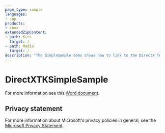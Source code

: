 ```yaml
---
page_type: sample
languages:
- cpp
products:
- xbox
extendedZipContent:
- path: Kits
  target: /
- path: Media
  target: /
description: "The SimpleSample demo shows how to link to the DirectX Tool Kit for DirectX 11 library and demonstrates the use of several components on Xbox One."
---
```


# DirectXTKSimpleSample

For more information see this [Word document](https://github.com/microsoft/Xbox-ATG-Samples/blob/master/XDKSamples/IntroGraphics/DirectXTKSimpleSample/Readme.docx).

## Privacy statement

For more information about Microsoft's privacy policies in general, see the [Microsoft Privacy Statement](https://privacy.microsoft.com/privacystatement/).
